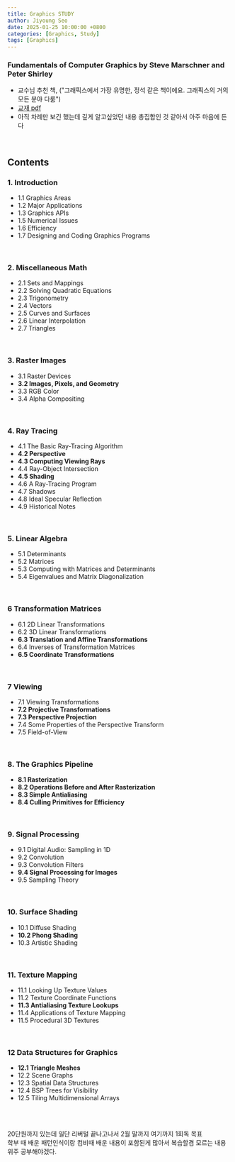```yaml
---
title: Graphics STUDY
author: Jiyoung Seo
date: 2025-01-25 10:00:00 +0800
categories: [Graphics, Study]
tags: [Graphics]
---
```


### Fundamentals of Computer Graphics by Steve Marschner and Peter Shirley
- 교수님 추천 책, ("그래픽스에서 가장 유명한, 정석 같은 책이에요. 그래픽스의 거의 모든 분야 다룸")
- [교재 pdf](http://repo.darmajaya.ac.id/5422/1/Fundamentals%20of%20Computer%20Graphics%2C%20Fourth%20Edition%20%28%20PDFDrive%20%29.pdf)
- 아직 차례만 보긴 했는데 깊게 알고싶었던 내용 총집합인 것 같아서 아주 마음에 든다

<br>

## Contents

### 1. Introduction 
- 1.1 Graphics Areas  
- 1.2 Major Applications  
- 1.3 Graphics APIs  
- 1.5 Numerical Issues  
- 1.6 Efficiency 
- 1.7 Designing and Coding Graphics Programs 
<br>

### 2. Miscellaneous Math 
- 2.1 Sets and Mappings 
- 2.2 Solving Quadratic Equations 
- 2.3 Trigonometry 
- 2.4 Vectors 
- 2.5 Curves and Surfaces 
- 2.6 Linear Interpolation 
- 2.7 Triangles 
<br>

### 3. Raster Images 
- 3.1 Raster Devices 
- **3.2 Images, Pixels, and Geometry**
- 3.3 RGB Color 
- 3.4 Alpha Compositing 
<br>

### 4. Ray Tracing
- 4.1 The Basic Ray-Tracing Algorithm
- **4.2 Perspective**
- **4.3 Computing Viewing Rays**
- 4.4 Ray-Object Intersection 
- **4.5 Shading**
- 4.6 A Ray-Tracing Program 
- 4.7 Shadows 
- 4.8 Ideal Specular Reflection 
- 4.9 Historical Notes
<br>

### 5. Linear Algebra 
- 5.1 Determinants
- 5.2 Matrices
- 5.3 Computing with Matrices and Determinants 
- 5.4 Eigenvalues and Matrix Diagonalization 
<br>

### 6 Transformation Matrices 
- 6.1 2D Linear Transformations 
- 6.2 3D Linear Transformations 
- **6.3 Translation and Affine Transformations**
- 6.4 Inverses of Transformation Matrices
- **6.5 Coordinate Transformations**
<br>

### 7 Viewing 
- 7.1 Viewing Transformations
- **7.2 Projective Transformations**
- **7.3 Perspective Projection**
- 7.4 Some Properties of the Perspective Transform
- 7.5 Field-of-View
<br>

### 8. The Graphics Pipeline 
- **8.1 Rasterization**
- **8.2 Operations Before and After Rasterization**
- **8.3 Simple Antialiasing**
- **8.4 Culling Primitives for Efficiency**
<br>

### 9. Signal Processing 
- 9.1 Digital Audio: Sampling in 1D 
- 9.2 Convolution
- 9.3 Convolution Filters
- **9.4 Signal Processing for Images**
- 9.5 Sampling Theory
<br>

### 10. Surface Shading 
- 10.1 Diffuse Shading
- **10.2 Phong Shading**
- 10.3 Artistic Shading
<br>

### 11. Texture Mapping 
- 11.1 Looking Up Texture Values
- 11.2 Texture Coordinate Functions
- **11.3 Antialiasing Texture Lookups**
- 11.4 Applications of Texture Mapping 
- 11.5 Procedural 3D Textures
<br>

### 12 Data Structures for Graphics 
- **12.1 Triangle Meshes**
- 12.2 Scene Graphs
- 12.3 Spatial Data Structures
- 12.4 BSP Trees for Visibility
- 12.5 Tiling Multidimensional Arrays
<br>
<br>

20단원까지 있는데 일단 리버털 끝나고나서 2월 말까지 여기까지 1회독 목표 <br>
학부 때 배운 패턴인식이랑 컴비때 배운 내용이 포함된게 많아서 복습할겸 모르는 내용 위주 공부해야겠다.

<br>

